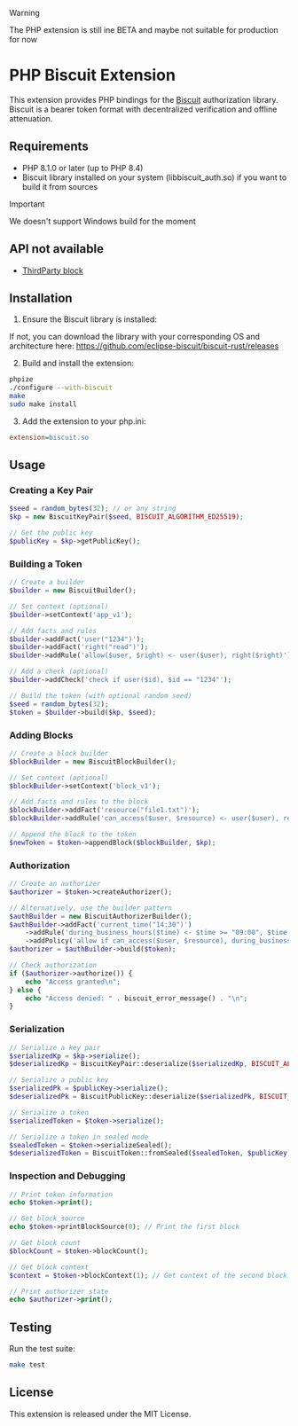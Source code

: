 > [!WARNING]  
> The PHP extension is still ine BETA and maybe not suitable for production for now

# PHP Biscuit Extension

This extension provides PHP bindings for the [Biscuit](https://github.com/biscuit-auth/biscuit) authorization library. Biscuit is a bearer token format with decentralized verification and offline attenuation.

## Requirements

- PHP 8.1.0 or later (up to PHP 8.4)
- Biscuit library installed on your system (libbiscuit_auth.so) if you want to build it from sources

> [!IMPORTANT]  
> We doesn't support Windows build for the moment

## API not available

- [ThirdParty block](https://doc.biscuitsec.org/reference/specifications#appending-a-third-party-block)

## Installation

1. Ensure the Biscuit library is installed:

If not, you can download the library with your corresponding OS and architecture here: https://github.com/eclipse-biscuit/biscuit-rust/releases

2. Build and install the extension:
```bash
phpize
./configure --with-biscuit
make
sudo make install
```

3. Add the extension to your php.ini:
```ini
extension=biscuit.so
```

## Usage

### Creating a Key Pair

```php
$seed = random_bytes(32); // or any string
$kp = new BiscuitKeyPair($seed, BISCUIT_ALGORITHM_ED25519);

// Get the public key
$publicKey = $kp->getPublicKey();
```

### Building a Token

```php
// Create a builder
$builder = new BiscuitBuilder();

// Set context (optional)
$builder->setContext('app_v1');

// Add facts and rules
$builder->addFact('user("1234")');
$builder->addFact('right("read")');
$builder->addRule('allow($user, $right) <- user($user), right($right)');

// Add a check (optional)
$builder->addCheck('check if user($id), $id == "1234"');

// Build the token (with optional random seed)
$seed = random_bytes(32);
$token = $builder->build($kp, $seed);
```

### Adding Blocks

```php
// Create a block builder
$blockBuilder = new BiscuitBlockBuilder();

// Set context (optional)
$blockBuilder->setContext('block_v1');

// Add facts and rules to the block
$blockBuilder->addFact('resource("file1.txt")');
$blockBuilder->addRule('can_access($user, $resource) <- user($user), resource($resource)');

// Append the block to the token
$newToken = $token->appendBlock($blockBuilder, $kp);
```

### Authorization

```php
// Create an authorizer
$authorizer = $token->createAuthorizer();

// Alternatively, use the builder pattern
$authBuilder = new BiscuitAuthorizerBuilder();
$authBuilder->addFact('current_time("14:30")')
    ->addRule('during_business_hours($time) <- $time >= "09:00", $time <= "17:00"')
    ->addPolicy('allow if can_access($user, $resource), during_business_hours($time)');
$authorizer = $authBuilder->build($token);

// Check authorization
if ($authorizer->authorize()) {
    echo "Access granted\n";
} else {
    echo "Access denied: " . biscuit_error_message() . "\n";
}
```

### Serialization

```php
// Serialize a key pair
$serializedKp = $kp->serialize();
$deserializedKp = BiscuitKeyPair::deserialize($serializedKp, BISCUIT_ALGORITHM_ED25519);

// Serialize a public key
$serializedPk = $publicKey->serialize();
$deserializedPk = BiscuitPublicKey::deserialize($serializedPk, BISCUIT_ALGORITHM_ED25519);

// Serialize a token
$serializedToken = $token->serialize();

// Serialize a token in sealed mode
$sealedToken = $token->serializeSealed();
$deserializedToken = BiscuitToken::fromSealed($sealedToken, $publicKey);
```

### Inspection and Debugging

```php
// Print token information
echo $token->print();

// Get block source
echo $token->printBlockSource(0); // Print the first block

// Get block count
$blockCount = $token->blockCount();

// Get block context
$context = $token->blockContext(1); // Get context of the second block

// Print authorizer state
echo $authorizer->print();
```

## Testing

Run the test suite:
```bash
make test
```

## License

This extension is released under the MIT License.
